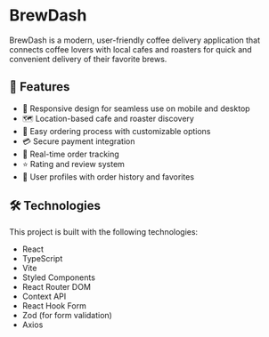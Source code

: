 # BrewDash

BrewDash is a modern, user-friendly coffee delivery application that connects coffee lovers with local cafes and roasters for quick and convenient delivery of their favorite brews.

## 🚀 Features

- 📱 Responsive design for seamless use on mobile and desktop
- 🗺️ Location-based cafe and roaster discovery
- 🛒 Easy ordering process with customizable options
- 💳 Secure payment integration
- 🚚 Real-time order tracking
- ⭐ Rating and review system
- 👤 User profiles with order history and favorites

## 🛠️ Technologies

This project is built with the following technologies:

- React
- TypeScript
- Vite
- Styled Components
- React Router DOM
- Context API
- React Hook Form
- Zod (for form validation)
- Axios
